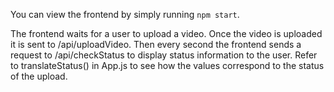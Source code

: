 You can view the frontend by simply running `npm start`.

The frontend waits for a user to upload a video. Once the video is uploaded it is sent to /api/uploadVideo. Then every second the frontend sends a request to /api/checkStatus to display status information to the user. Refer to translateStatus() in App.js to see how the values correspond to the status of the upload.
